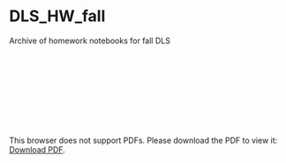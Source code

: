 # DLS_HW_fall
Archive of homework notebooks for fall DLS
<object data="https://github.com/Mr-DarkTesla/DLS_HW_fall/blob/main/diploma_ru.pdf" type="application/pdf" width="700px" height="700px">
    <embed src="https://github.com/Mr-DarkTesla/DLS_HW_fall/blob/main/diploma_ru.pdf">
        <p>This browser does not support PDFs. Please download the PDF to view it: <a href="https://github.com/Mr-DarkTesla/DLS_HW_fall/blob/main/diploma_ru.pdf">Download PDF</a>.</p>
    </embed>
</object>